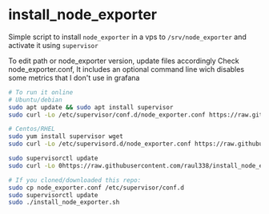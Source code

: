 # install_node_exporter
Simple script to install `node_exporter` in a vps to `/srv/node_exporter` and activate it using `supervisor`

To edit path or node_exporter version, update files accordingly
Check node_exporter.conf, It includes an optional command line wich disables some metrics that I don't use in grafana

```sh
# To run it online
# Ubuntu/debian
sudo apt update && sudo apt install supervisor
sudo curl -Lo /etc/supervisor/conf.d/node_exporter.conf https://raw.githubusercontent.com/raul338/install_node_exporter/master/node_exporter.conf

# Centos/RHEL
sudo yum install supervisor wget
sudo curl -Lo /etc/supervisord.d/node_exporter.conf https://raw.githubusercontent.com/raul338/install_node_exporter/master/node_exporter.conf

sudo supervisorctl update
sudo curl -Lo 0https://raw.githubusercontent.com/raul338/install_node_exporter/master/install_node_exporter.sh | sudo bash

# If you cloned/downloaded this repo:
sudo cp node_exporter.conf /etc/supervisor/conf.d
sudo supervisorctl update
sudo ./install_node_exporter.sh
```
